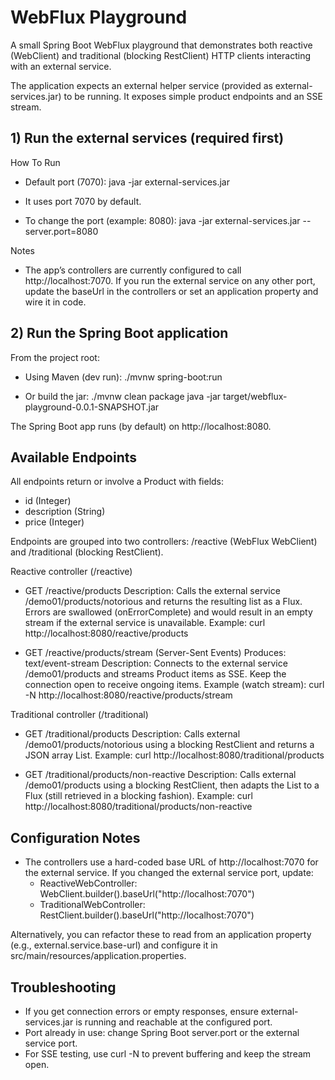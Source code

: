 # WebFlux Playground

A small Spring Boot WebFlux playground that demonstrates both reactive (WebClient) and traditional (blocking RestClient) HTTP clients interacting with an external service.

The application expects an external helper service (provided as external-services.jar) to be running. It exposes simple product endpoints and an SSE stream.

## 1) Run the external services (required first)

How To Run

- Default port (7070):
  java -jar external-services.jar

- It uses port 7070 by default.

- To change the port (example: 8080):
  java -jar external-services.jar --server.port=8080

Notes
- The app’s controllers are currently configured to call http://localhost:7070. If you run the external service on any other port, update the baseUrl in the controllers or set an application property and wire it in code.

## 2) Run the Spring Boot application

From the project root:

- Using Maven (dev run):
  ./mvnw spring-boot:run

- Or build the jar:
  ./mvnw clean package
  java -jar target/webflux-playground-0.0.1-SNAPSHOT.jar

The Spring Boot app runs (by default) on http://localhost:8080.

## Available Endpoints

All endpoints return or involve a Product with fields:
- id (Integer)
- description (String)
- price (Integer)

Endpoints are grouped into two controllers: /reactive (WebFlux WebClient) and /traditional (blocking RestClient).

Reactive controller (/reactive)
- GET /reactive/products
  Description: Calls the external service /demo01/products/notorious and returns the resulting list as a Flux<Product>. Errors are swallowed (onErrorComplete) and would result in an empty stream if the external service is unavailable.
  Example:
    curl http://localhost:8080/reactive/products

- GET /reactive/products/stream (Server-Sent Events)
  Produces: text/event-stream
  Description: Connects to the external service /demo01/products and streams Product items as SSE. Keep the connection open to receive ongoing items.
  Example (watch stream):
    curl -N http://localhost:8080/reactive/products/stream

Traditional controller (/traditional)
- GET /traditional/products
  Description: Calls external /demo01/products/notorious using a blocking RestClient and returns a JSON array List<Product>.
  Example:
    curl http://localhost:8080/traditional/products

- GET /traditional/products/non-reactive
  Description: Calls external /demo01/products using a blocking RestClient, then adapts the List<Product> to a Flux<Product> (still retrieved in a blocking fashion).
  Example:
    curl http://localhost:8080/traditional/products/non-reactive

## Configuration Notes

- The controllers use a hard-coded base URL of http://localhost:7070 for the external service. If you changed the external service port, update:
  - ReactiveWebController: WebClient.builder().baseUrl("http://localhost:7070")
  - TraditionalWebController: RestClient.builder().baseUrl("http://localhost:7070")

Alternatively, you can refactor these to read from an application property (e.g., external.service.base-url) and configure it in src/main/resources/application.properties.

## Troubleshooting

- If you get connection errors or empty responses, ensure external-services.jar is running and reachable at the configured port.
- Port already in use: change Spring Boot server.port or the external service port.
- For SSE testing, use curl -N to prevent buffering and keep the stream open.
